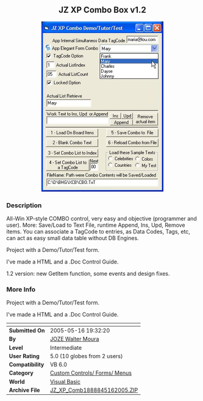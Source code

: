 ﻿<div align="center">

## JZ XP Combo Box v1\.2

<img src="PIC2005513051593197.jpg">
</div>

### Description

All-Win XP-style COMBO control, very easy and objective (programmer and user). More: Save/Load to Text File, runtime Append, Ins, Upd, Remove items. You can associate a TagCode to entries, as Data Codes, Tags, etc, can act as easy small data table without DB Engines.

Project with a Demo/Tutor/Test form.

I've made a HTML and a .Doc Control Guide.

1.2 version: new GetItem function, some events and design fixes.
 
### More Info
 
Project with a Demo/Tutor/Test form.

I've made a HTML and a .Doc Control Guide.


<span>             |<span>
---                |---
**Submitted On**   |2005-05-16 19:32:20
**By**             |[JOZE Walter Moura](https://github.com/Planet-Source-Code/PSCIndex/blob/master/ByAuthor/joze-walter-moura.md)
**Level**          |Intermediate
**User Rating**    |5.0 (10 globes from 2 users)
**Compatibility**  |VB 6\.0
**Category**       |[Custom Controls/ Forms/  Menus](https://github.com/Planet-Source-Code/PSCIndex/blob/master/ByCategory/custom-controls-forms-menus__1-4.md)
**World**          |[Visual Basic](https://github.com/Planet-Source-Code/PSCIndex/blob/master/ByWorld/visual-basic.md)
**Archive File**   |[JZ\_XP\_Comb1888845162005\.ZIP](https://github.com/Planet-Source-Code/joze-walter-moura-jz-xp-combo-box-v1-2__1-60511/archive/master.zip)








